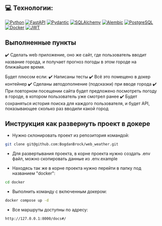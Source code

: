 ## 💻 Технологии:
[![Python](https://img.shields.io/badge/-Python-464646?style=flat&logo=Python&logoColor=56C0C0&color=008080)](https://www.python.org/)
[![FastAPI](https://img.shields.io/badge/-FastAPI-464646?style=flat&logo=FastAPI&logoColor=56C0C0&color=008080)](https://fastapi.tiangolo.com/)
[![Pydantic](https://img.shields.io/badge/-Pydantic-464646?style=flat&logo=Pydantic&logoColor=56C0C0&color=008080)](https://pydantic-docs.helpmanual.io/)
[![SQLAlchemy](https://img.shields.io/badge/-SQLAlchemy-464646?style=flat&logo=SQLAlchemy&logoColor=56C0C0&color=008080)](https://www.sqlalchemy.org/)
[![Alembic](https://img.shields.io/badge/-Alembic-464646?style=flat&logo=Alembic&logoColor=56C0C0&color=008080)](https://alembic.sqlalchemy.org/)
[![PostgreSQL](https://img.shields.io/badge/-PostgreSQL-464646?style=flat&logo=PostgreSQL&logoColor=56C0C0&color=008080)](https://www.postgresql.org/)
[![Docker](https://img.shields.io/badge/-Docker-464646?style=flat&logo=Docker&logoColor=56C0C0&color=008080)](https://www.docker.com/)
[![JWT](https://img.shields.io/badge/-JWT-464646?style=flat&logo=JSON-web-tokens&logoColor=56C0C0&color=008080)](https://jwt.io/)


## Выполненные пункты
:heavy_check_mark: Сделать web приложение, оно же сайт, где пользователь 
вводит название города, и получает прогноз погоды в этом городе на ближайшее время.

Будет плюсом если:
:heavy_check_mark: Написаны тесты
:heavy_check_mark: Всё это помещено в докер контейнер
:heavy_check_mark: Сделаны автодополнение (подсказки) при вводе города
:heavy_check_mark: При повторном посещении сайта будет предложено посмотреть 
погоду в городе, в котором пользователь уже смотрел ранее
:heavy_check_mark: Будет сохраняться история поиска для каждого пользователя, 
и будет API, показывающее сколько раз вводили какой город

## Инструкция как развернуть проект в докере

- Нужно склонировать проект из репозитория командой:
```bash
git clone git@github.com:BogdanBrock/web_weather.git
```
- Для развертывания проекта, в корне проекта нужно
создать .env файл, можно скопировать данные из .env.example

- Находясь так же в корне проекта нужно перейти
 в папку под названием "docker":
```bash
cd docker
```

- Выполнить команду с включенным докером:
```bash
docker compose up -d
```

- Все маршруты доступны по адресу:
```bash
http://127.0.0.1:8000/docs#/
```

